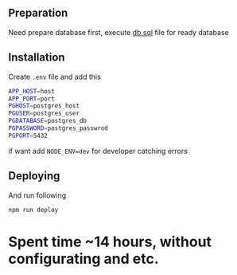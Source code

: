## Preparation

Need prepare database first, execute [db.sql](db.sql) file for ready database

## Installation

Create `.env` file and add this

```sh
APP_HOST=host
APP_PORT=port
PGHOST=postgres_host
PGUSER=postgres_user
PGDATABASE=postgres_db
PGPASSWORD=postgres_passwrod
PGPORT=5432
```

if want add `NODE_ENV=dev` for developer catching errors

## Deploying

And run following

```sh
npm run deploy
```

# Spent time ~14 hours, without configurating and etc.